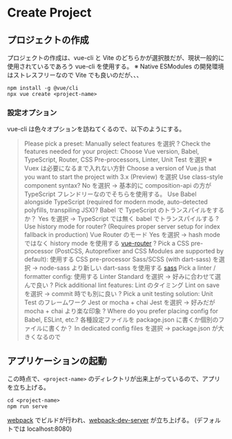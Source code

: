 # Create Project

## プロジェクトの作成

プロジェクトの作成は、vue-cli と Vite のどちらかが選択肢だが、現状一般的に使用されているであろう vue-cli を使用する。
※ Native ESModules の開発環境はストレスフリーなので Vite でも良いのだが、、、

```shell
npm install -g @vue/cli
npx vue create <project-name>
```

### 設定オプション

vue-cli は色々オプションを訪ねてくるので、以下のようにする。

> Please pick a preset:
Manually select features を選択
> ? Check the features needed for your project: Choose Vue version,
Babel, TypeScript, Router, CSS Pre-processors, Linter, Unit Test を選択
※ Vuex は必要になるまで入れない方針
> Choose a version of Vue.js that you want to start the project with
3.x (Preview) を選択
> Use class-style component syntax?
No を選択 -> 基本的に composition-api の方が TypeScript フレンドリーなのでそちらを使用する。
> Use Babel alongside TypeScript (required for modern mode, auto-detected polyfills, transpiling JSX)?
Babel で TypeScript のトランスパイルをするか？
Yes を選択 -> TypeScript では無く babel でトランスパイルする
>? Use history mode for router? (Requires proper server setup for index fallback in production)
Vue Router のモード
Yes を選択 -> hash mode ではなく history mode を使用する [vue-router](https://router.vuejs.org/guide/essentials/history-mode.html)
> ? Pick a CSS pre-processor (PostCSS, Autoprefixer and CSS Modules are supported by default):
使用する CSS pre-processor
Sass/SCSS (with dart-sass) を選択 -> node-sass より新しい dart-sass を使用する [sass](https://sass-lang.com/dart-sass)
> Pick a linter / formatter config:
使用する Linter
Standard を選択 -> 好みに合わせて選んで良い
> ? Pick additional lint features:
Lint のタイミング
Lint on save を選択 -> commit 時でも別に良い
> ? Pick a unit testing solution:
Unit Test のフレームワーク Jest or mocha + chai
Jest を選択 -> 好みだが mocha + chai より楽な印象
> ? Where do you prefer placing config for Babel, ESLint, etc.?
各種設定ファイルを package.json に書くか個別のファイルに書くか？
In dedicated config files を選択 -> package.json が大きくなるので

## アプリケーションの起動

この時点で、`<project-name>` のディレクトリが出来上がっているので、アプリを立ち上げる。

```shell
cd <project-name>
npm run serve
```

[webpack](https://webpack.js.org/) でビルドが行われ、[webpack-dev-server](https://github.com/webpack/webpack-dev-server) が立ち上げる。
(デフォルトでは localhost:8080)
